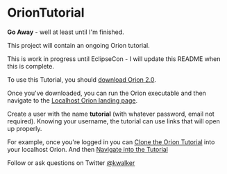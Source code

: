 OrionTutorial
=============

__Go Away__ - well at least until I'm finished.

This project will contain an ongoing Orion tutorial.

This is work in progress until EclipseCon - I will update this README when this is complete.

To use this Tutorial, you should [download Orion 2.0](http://download.eclipse.org/orion/drops/R-2.0-201302221257/index.html "Download Orion 2.0").

Once you've downloaded, you can run the Orion executable and then navigate to the [Localhost Orion landing page](http://localhost:8080 "Orion Localhost").

Create a user with the name __tutorial__ (with whatever password, email not required). Knowing your username, the tutorial can use links that will open up properly.

For example, once you're logged in you can [Clone the Orion Tutorial](http://localhost:8080/git/git-repository.html#,cloneGitRepository=git://github.com/kenwalker/OrionTutorial.git "Clone the Orion Tutorial") into your localhost Orion. And then [Navigate into the Tutorial](http://localhost:8080/navigate/table.html#/file/tutorial/OrionTutorial/?depth=1 "Navigate into the Orion Tutorial on Localhost")

Follow or ask questions on Twitter [@kwalker](https://twitter.com/kwalker "Ken Walker on Twitter")
